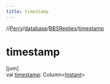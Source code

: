 ```yaml
---
title: timestamp
---
```

//[Perry](../../../index.html)/[database](../index.html)/[BBSReplies](index.html)/[timestamp](timestamp.html)



# timestamp



[jvm]\
val [timestamp](timestamp.html): Column<[Instant](https://docs.oracle.com/javase/8/docs/api/java/time/Instant.html)>





